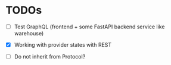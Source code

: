 # TODOs

- [ ] Test GraphQL (frontend + some FastAPI backend service like warehouse)

- [x] Working with provider states with REST

- [ ] Do not inherit from Protocol?

